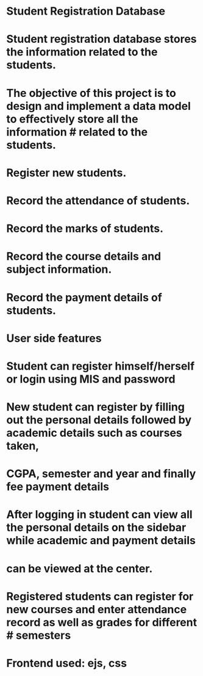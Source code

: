 # Student Registration Database
#	Student registration database stores the information related to the students.
#	The objective of this project is to design and implement a data model to effectively store all the information #   related to the students.
#
#	Register new students.
#	Record the attendance of students.
#	Record the marks of students.
#	Record the course details and subject information.
#	Record the payment details of students.
#
#   User side features
#
#   Student can register himself/herself or login using MIS and password
#   New student can register by filling out the personal details followed by academic details such as courses taken,
#   CGPA, semester and year and finally fee payment details
#   After logging in student can view all the personal details on the sidebar while academic and payment details    
#   can be viewed at the center.
#   Registered students can register for new courses and enter attendance record as well as grades for different #   semesters  
#
#   Frontend used: ejs, css
